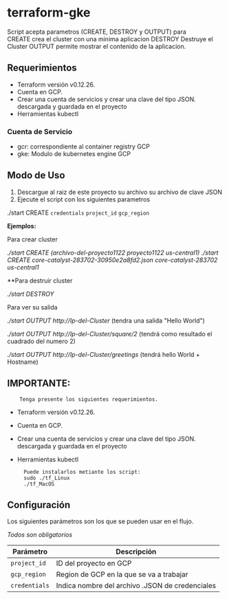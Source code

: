 # terraform-gke

Script acepta parametros (CREATE, DESTROY y OUTPUT) para  
CREATE
	crea el cluster con una minima aplicacion 
DESTROY 
	Destruye el Cluster 
OUTPUT 
	permite mostrar el contenido de la aplicacion. 
	

## Requerimientos

- Terraform versión v0.12.26.
- Cuenta en GCP.
- Crear una cuenta de servicios y crear una clave del tipo JSON. descargada y guardada en el proyecto
- Herramientas kubectl 

### Cuenta de Servicio 

- gcr: correspondiente al container registry GCP
- gke: Modulo de kubernetes engine GCP


## Modo de Uso

1. Descargue al raiz de este proyecto su archivo su archivo de clave JSON 
2. Ejecute el script con los siguientes parametros 

./start CREATE `credentials` `project_id` `gcp_region`

**Ejemplos:** 

Para crear cluster

_./start CREATE (archivo-del-proyecto1122 proyecto1122 us-central1)_
_./start CREATE core-catalyst-283702-30950e2a8fd2.json core-catalyst-283702 us-central1_

**Para destruir cluster 

_./start DESTROY_

Para ver su salida 

_./start OUTPUT http://Ip-del-Cluster_  (tendra una salida "Hello World")

_./start OUTPUT http://Ip-del-Cluster/square/2_ (tendrá como resultado el cuadrado del numero 2)

_./start OUTPUT http://Ip-del-Cluster/greetings_ (tendrá hello World + Hostname) 

## IMPORTANTE:
        Tenga presente los siguientes requerimientos. 
- Terraform versión v0.12.26.
- Cuenta en GCP.
- Crear una cuenta de servicios y crear una clave del tipo JSON. descargada y guardada en el proyecto
- Herramientas kubectl 

        Puede instalarlos metiante los script:
        sudo ./tf_Linux
        ./tf_MacOS


## Configuración

Los siguientes parámetros son los que se pueden usar en el flujo.

  *Todos son obligatorios*

Parámetro | Descripción
--------- | -----------
`project_id` | ID del proyecto en GCP
`gcp_region` | Region de GCP en la que se va a trabajar
`credentials` | Indica nombre del archivo .JSON de credenciales 
